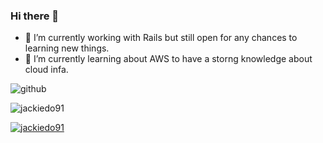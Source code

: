 ### Hi there 👋

- 🔭 I’m currently working with Rails but still
open for any chances to learning new things.
- 🌱 I’m currently learning about AWS to have a storng knowledge about cloud infa.

<img src="https://github.com/jackiedo91/jackiedo91/blob/main/github-snake.svg" alt="github"/>


<p align="left"> <img src="https://komarev.com/ghpvc/?username=jackiedo91&label=Profile%20views&color=0e75b6&style=flat" alt="jackiedo91" /> </p>

<p align="left"> <a href="https://github.com/ryo-ma/github-profile-trophy"><img src="https://github-profile-trophy.vercel.app/?username=jackiedo91" alt="jackiedo91" /></a> </p>


